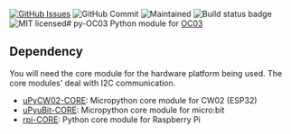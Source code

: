 [![GitHub Issues](https://img.shields.io/github/issues/xinabox/py-OC03.svg)](https://github.com/xinabox/py-OC03/issues) 
![GitHub Commit](https://img.shields.io/github/last-commit/xinabox/py-OC03) 
![Maintained](https://img.shields.io/maintenance/yes/2020) 
![Build status badge](https://github.com/xinabox/py-OC03/workflows/Python/badge.svg)
![MIT licensed](https://img.shields.io/badge/license-MIT-blue.svg)# py-OC03
Python module for [OC03](https://xinabox.cc/products/oc03)

## Dependency
You will need the core module for the hardware platform being used. The core modules' deal with I2C communication.
* [uPyCW02-CORE](https://github.com/xinabox/uPyCW02-CORE): Micropython core module for CW02 (ESP32)
* [uPyuBit-CORE](https://github.com/xinabox/uPyuBit-CORE): Micropython core module for micro:bit
* [rpi-CORE](https://github.com/xinabox/rpi-CORE): Python core module for Raspberry Pi
